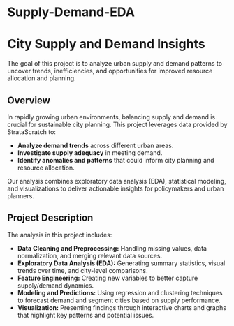 # Supply-Demand-EDA
# City Supply and Demand Insights

The goal of this project is to analyze urban supply and demand patterns to uncover trends, inefficiencies, and opportunities for improved resource allocation and planning.

## Overview

In rapidly growing urban environments, balancing supply and demand is crucial for sustainable city planning. This project leverages data provided by StrataScratch to:
- **Analyze demand trends** across different urban areas.
- **Investigate supply adequacy** in meeting demand.
- **Identify anomalies and patterns** that could inform city planning and resource allocation.

Our analysis combines exploratory data analysis (EDA), statistical modeling, and visualizations to deliver actionable insights for policymakers and urban planners.

## Project Description

The analysis in this project includes:
- **Data Cleaning and Preprocessing:** Handling missing values, data normalization, and merging relevant data sources.
- **Exploratory Data Analysis (EDA):** Generating summary statistics, visual trends over time, and city-level comparisons.
- **Feature Engineering:** Creating new variables to better capture supply/demand dynamics.
- **Modeling and Predictions:** Using regression and clustering techniques to forecast demand and segment cities based on supply performance.
- **Visualization:** Presenting findings through interactive charts and graphs that highlight key patterns and potential issues.

